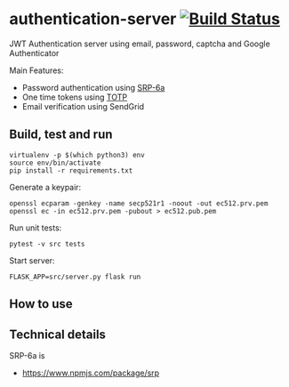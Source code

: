 # authentication-server [![Build Status](https://travis-ci.org/Neufund/authentication-server.svg)](https://travis-ci.org/Neufund/authentication-server)

JWT Authentication server using email, password, captcha and Google Authenticator

Main Features:

* Password authentication using [SRP-6a][1]
* One time tokens using [TOTP][2]
* Email verification using SendGrid

[1]: http://srp.stanford.edu/
[2]: https://www.ietf.org/rfc/rfc6238.txt

## Build, test and run

```
virtualenv -p $(which python3) env
source env/bin/activate
pip install -r requirements.txt
```

Generate a keypair:
```
openssl ecparam -genkey -name secp521r1 -noout -out ec512.prv.pem
openssl ec -in ec512.prv.pem -pubout > ec512.pub.pem
```

Run unit tests:
```
pytest -v src tests
```

Start server:
```
FLASK_APP=src/server.py flask run
```

## How to use



## Technical details

SRP-6a is

* https://www.npmjs.com/package/srp
